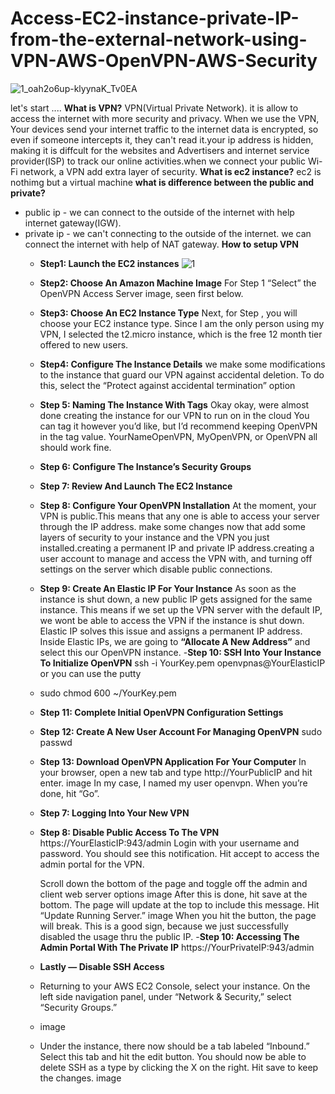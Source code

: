 # **Access-EC2-instance-private-IP-from-the-external-network-using-VPN-AWS-OpenVPN-AWS-Security**

![1_oah2o6up-klyynaK_Tv0EA](https://github.com/Pavithra1640/Deploying-a-Portfolio-on-AWS-S3-using-GitHub-Actions-/assets/165140491/adf78d82-48b6-4547-aa63-2ad09c805757)

let's start ....
**What is VPN?**
VPN(Virtual Private Network). it is allow to access the internet with more security and privacy. When we use the VPN, Your devices send your internet traffic to the internet data is encrypted, so even if someone intercepts it, they can't read it.your ip address is hidden, making it is diffcult for the websites and Advertisers and internet service provider(ISP) to track our online activities.when we connect your public Wi-Fi network, a VPN add extra layer of security.
**What is ec2 instance?**
ec2 is nothimg but a virtual machine
**what is difference between the public and private?**
- public ip - we can connect to the outside of the internet with help internet gateway(IGW).
- private ip - we can't connecting to the outside of the internet. we can connect the internet with help of NAT gateway.
**How to setup VPN**
  - **Step1: Launch the EC2 instances**
    ![1](https://github.com/Pavithra1640/Deploying-a-Portfolio-on-AWS-S3-using-GitHub-Actions-/assets/165140491/e17e39ea-2dd8-453b-ada0-7ed764ca5f2d)
  - **Step2: Choose An Amazon Machine Image**
    For Step 1 “Select” the OpenVPN Access Server image, seen first below.
  - **Step3: Choose An EC2 Instance Type**
    Next, for Step , you will choose your EC2 instance type. Since I am the only person using my VPN, I selected the t2.micro instance, which is the free 12 month tier offered to new 
    users.
  - **Step4: Configure The Instance Details**
    we make some modifications to the instance that guard our VPN against accidental deletion. To do this, select the “Protect against accidental termination” option
  - **Step 5: Naming The Instance With Tags**
    Okay okay, were almost done creating the instance for our VPN to run on in the cloud
    You can tag it however you’d like, but I’d recommend keeping OpenVPN in the tag value. YourNameOpenVPN, MyOpenVPN, or OpenVPN all should work fine.
  - **Step 6: Configure The Instance’s Security Groups**
  - **Step 7: Review And Launch The EC2 Instance**
  - **Step 8: Configure Your OpenVPN Installation**
    At the moment, your VPN is public.This means that any one is able to access your server through the IP address.
    make some changes now that add some layers of security to your instance and the VPN you just installed.creating a permanent IP and private IP address.creating a user account to 
    manage and access the VPN with, and turning off settings on the server which disable public connections.
  - **Step 9: Create An Elastic IP For Your Instance**
    As soon as the instance is shut down, a new public IP gets assigned for the same instance. This means if we set up the VPN server with the default IP, we wont be able to access the 
    VPN if the instance is shut down. Elastic IP solves this issue and assigns a permanent IP address.
    Inside Elastic IPs, we are going to **“Allocate A New Address”** and select this our OpenVPN instance.
  -**Step 10: SSH Into Your Instance To Initialize OpenVPN**
    ssh -i YourKey.pem openvpnas@YourElasticIP
    or
    you can use the putty
   - sudo chmod 600 ~/YourKey.pem
  - **Step 11: Complete Initial OpenVPN Configuration Settings**
  - **Step 12: Create A New User Account For Managing OpenVPN**
    sudo passwd <your password>
  - **Step 13: Download OpenVPN Application For Your Computer**
    In your browser, open a new tab and type http://YourPublicIP and hit enter.
    image
    In my case, I named my user openvpn. When you’re done, hit “Go”.
  - **Step 7: Logging Into Your New VPN**
  - **Step 8: Disable Public Access To The VPN**
    https://YourElasticIP:943/admin
    Login with your username and password. You should see this notification. Hit accept to access the admin portal for the VPN.

    Scroll down the bottom of the page and toggle off the admin and client web server options
    image
    After this is done, hit save at the bottom. The page will update at the top to include this message. Hit “Update Running Server.”
    image
    When you hit the button, the page will break. This is a good sign, because we just successfully disabled the usage thru the public IP.
  -**Step 10: Accessing The Admin Portal With The Private IP**
    https://YourPrivateIP:943/admin
  - **Lastly — Disable SSH Access**
  - Returning to your AWS EC2 Console, select your instance. On the left side navigation panel, under “Network & Security,” select “Security Groups.”
  - image
  - Under the instance, there now should be a tab labeled “Inbound.” Select this tab and hit the edit button. You should now be able to delete SSH as a type by clicking the X on the 
    right. Hit save to keep the changes.
    image
    



